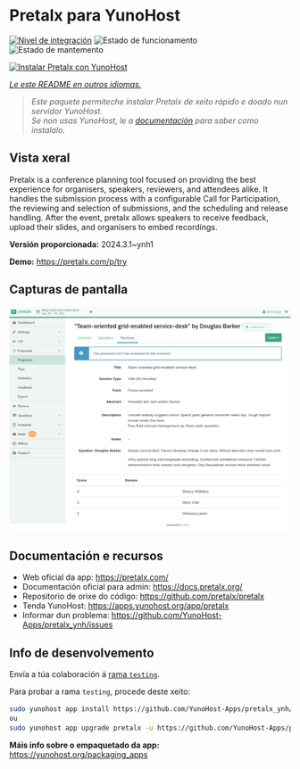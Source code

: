 <!--
NOTA: Este README foi creado automáticamente por <https://github.com/YunoHost/apps/tree/master/tools/readme_generator>
NON debe editarse manualmente.
-->

# Pretalx para YunoHost

[![Nivel de integración](https://dash.yunohost.org/integration/pretalx.svg)](https://ci-apps.yunohost.org/ci/apps/pretalx/) ![Estado de funcionamento](https://ci-apps.yunohost.org/ci/badges/pretalx.status.svg) ![Estado de mantemento](https://ci-apps.yunohost.org/ci/badges/pretalx.maintain.svg)

[![Instalar Pretalx con YunoHost](https://install-app.yunohost.org/install-with-yunohost.svg)](https://install-app.yunohost.org/?app=pretalx)

*[Le este README en outros idiomas.](./ALL_README.md)*

> *Este paquete permíteche instalar Pretalx de xeito rápido e doado nun servidor YunoHost.*  
> *Se non usas YunoHost, le a [documentación](https://yunohost.org/install) para saber como instalalo.*

## Vista xeral

Pretalx is a conference planning tool focused on providing the best experience for organisers, speakers, reviewers, and attendees alike. It handles the submission process with a configurable Call for Participation, the reviewing and selection of submissions, and the scheduling and release handling. After the event, pretalx allows speakers to receive feedback, upload their slides, and organisers to embed recordings.

**Versión proporcionada:** 2024.3.1~ynh1

**Demo:** <https://pretalx.com/p/try>

## Capturas de pantalla

![Captura de pantalla de Pretalx](./doc/screenshots/screenshot.png)

## Documentación e recursos

- Web oficial da app: <https://pretalx.com/>
- Documentación oficial para admin: <https://docs.pretalx.org/>
- Repositorio de orixe do código: <https://github.com/pretalx/pretalx>
- Tenda YunoHost: <https://apps.yunohost.org/app/pretalx>
- Informar dun problema: <https://github.com/YunoHost-Apps/pretalx_ynh/issues>

## Info de desenvolvemento

Envía a túa colaboración á [rama `testing`](https://github.com/YunoHost-Apps/pretalx_ynh/tree/testing).

Para probar a rama `testing`, procede deste xeito:

```bash
sudo yunohost app install https://github.com/YunoHost-Apps/pretalx_ynh/tree/testing --debug
ou
sudo yunohost app upgrade pretalx -u https://github.com/YunoHost-Apps/pretalx_ynh/tree/testing --debug
```

**Máis info sobre o empaquetado da app:** <https://yunohost.org/packaging_apps>
